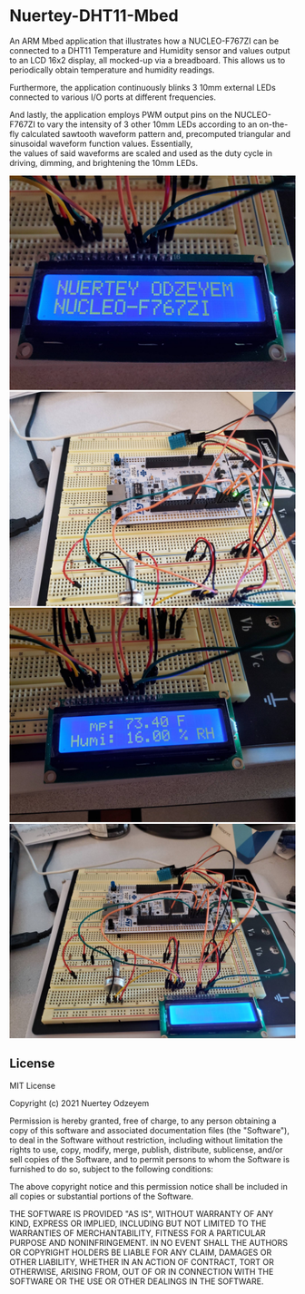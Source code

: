 # Nuertey-DHT11-Mbed

An ARM Mbed application that illustrates how a NUCLEO-F767ZI can be 
connected to a DHT11 Temperature and Humidity sensor and values 
output to an LCD 16x2 display, all mocked-up via a breadboard. This
allows us to periodically obtain temperature and humidity readings.

Furthermore, the application continuously blinks 3 10mm external 
LEDs connected to various I/O ports at different frequencies.

And lastly, the application employs PWM output pins on the 
NUCLEO-F767ZI to vary the intensity of 3 other 10mm LEDs according to 
an on-the-fly calculated sawtooth waveform pattern and, precomputed 
triangular and sinusoidal waveform function values. Essentially,  
the values of said waveforms are scaled and used as the duty cycle
in driving, dimming, and brightening the 10mm LEDs.

![alt text](https://github.com/nuertey/RandomArtifacts/blob/master/climate_project_5.jpeg?raw=true)
![alt text](https://github.com/nuertey/RandomArtifacts/blob/master/climate_project_2.jpeg?raw=true)
![alt text](https://github.com/nuertey/RandomArtifacts/blob/master/climate_project_4.jpeg?raw=true)
![alt text](https://github.com/nuertey/RandomArtifacts/blob/master/climate_project_6.jpeg?raw=true)

## License
MIT License

Copyright (c) 2021 Nuertey Odzeyem

Permission is hereby granted, free of charge, to any person obtaining a copy
of this software and associated documentation files (the "Software"), to deal
in the Software without restriction, including without limitation the rights
to use, copy, modify, merge, publish, distribute, sublicense, and/or sell
copies of the Software, and to permit persons to whom the Software is
furnished to do so, subject to the following conditions:

The above copyright notice and this permission notice shall be included in all
copies or substantial portions of the Software.

THE SOFTWARE IS PROVIDED "AS IS", WITHOUT WARRANTY OF ANY KIND, EXPRESS OR
IMPLIED, INCLUDING BUT NOT LIMITED TO THE WARRANTIES OF MERCHANTABILITY,
FITNESS FOR A PARTICULAR PURPOSE AND NONINFRINGEMENT. IN NO EVENT SHALL THE
AUTHORS OR COPYRIGHT HOLDERS BE LIABLE FOR ANY CLAIM, DAMAGES OR OTHER
LIABILITY, WHETHER IN AN ACTION OF CONTRACT, TORT OR OTHERWISE, ARISING FROM,
OUT OF OR IN CONNECTION WITH THE SOFTWARE OR THE USE OR OTHER DEALINGS IN THE
SOFTWARE.
